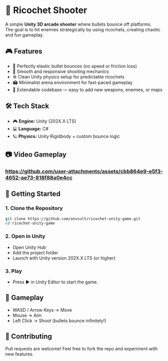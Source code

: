 # 🔫 Ricochet Shooter

A simple **Unity 3D arcade shooter** where bullets bounce off platforms.  
The goal is to hit enemies strategically by using ricochets, creating chaotic and fun gameplay.


## 🎮 Features
- 🔄 Perfectly elastic bullet bounces (no speed or friction loss)  
- 🎯 Smooth and responsive shooting mechanics  
- ⚙️ Clean Unity physics setup for predictable ricochets  
- 🏟️ Minimalist arena environment for fast-paced gameplay  
- 🧩 Extendable codebase — easy to add new weapons, enemies, or maps  


## 🛠️ Tech Stack
- 🎮 **Engine:** Unity (202X.X LTS)  
- 💻 **Language:** C#  
- 🪐 **Physics:** Unity Rigidbody + custom bounce logic  


## 📷 Video Gameplay

### https://github.com/user-attachments/assets/cbb864e9-e5f3-4652-ae73-818f88a0e4cc

## 🚀 Getting Started
### 1. Clone the Repository
```bash
git clone https://github.com/anvsult/ricochet-unity-game.git
cd ricochet-unity-game
```

### 2. Open in Unity
- Open Unity Hub
- Add the project folder
- Launch with Unity version 202X.X LTS (or higher)

### 3. Play
- Press ▶️ in Unity Editor to start the game.

## 🎯 Gameplay
- WASD / Arrow Keys → Move
- Mouse → Aim
- Left Click → Shoot (bullets bounce infinitely!)

## 🤝 Contributing

Pull requests are welcome! 
Feel free to fork the repo and experiment with new features.


